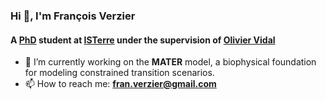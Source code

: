 ### Hi 👋, I'm François Verzier

#### A [PhD](https://scholar.google.com/citations?user=gRP5vXkAAAAJ&hl=en) student at [ISTerre](https://www.isterre.fr/?lang=en) under the supervision of [Olivier Vidal](https://scholar.google.fr/citations?user=Fc2VhHYAAAAJ&hl=en)

- 🔭 I’m currently working on the **MATER** model, a biophysical foundation for modeling constrained transition scenarios.
- 📫 How to reach me: **fran.verzier@gmail.com**

